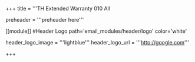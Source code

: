 +++
title = '''TH Extended Warranty 010 All

preheader = '''preheader here'''

[[module]] #Header Logo
path='email_modules/header/logo'
color='white'

  header_logo_image = '''lightblue'''
  header_logo_url = '''http://google.com'''

+++